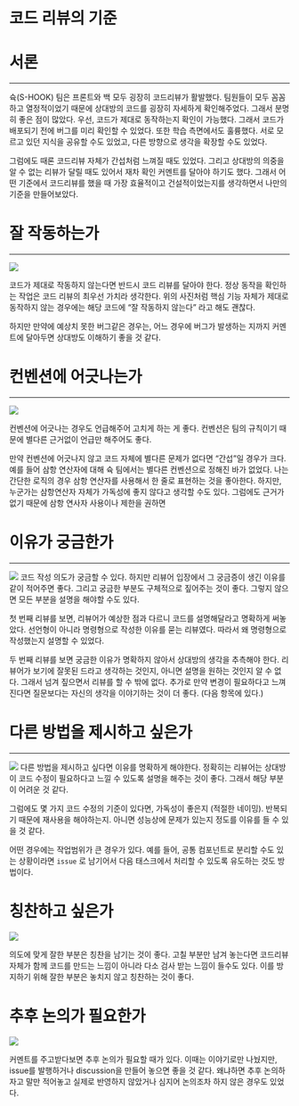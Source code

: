 # 코드 리뷰의 기준

# 서론

---

슉(S-HOOK) 팀은 프론트와 백 모두 굉장히 코드리뷰가 활발했다. 팀원들이 모두 꼼꼼하고 열정적이었기 때문에 상대방의 코드를 굉장히 자세하게 확인해주었다. 그래서 분명히 좋은 점이 많았다. 우선, 코드가 제대로 동작하는지 확인이 가능했다. 그래서 코드가 배포되기 전에 버그를 미리 확인할 수 있었다. 또한 학습 측면에서도 훌륭했다. 서로 모르고 있던 지식을 공유할 수도 있었고, 다른 방향으로 생각을 확장할 수도 있었다.

그럼에도 때론 코드리뷰 자체가 간섭처럼 느껴질 때도 있었다. 그리고 상대방의 의중을 알 수 없는 리뷰가 달릴 때도 있어서 재차 확인 커멘트를 달아야 하기도 했다. 그래서 어떤 기준에서 코드리뷰를 했을 때 가장 효율적이고 건설적이었는지를 생각하면서 나만의 기준을 만들어보았다.

# 잘 작동하는가

---

![](images/Pasted%20image%2020240118144643.png)

코드가 제대로 작동하지 않는다면 반드시 코드 리뷰를 달아야 한다. 정상 동작을 확인하는 작업은 코드 리뷰의 최우선 가치라 생각한다. 위의 사진처럼 핵심 기능 자체가 제대로 동작하지 않는 경우에는 해당 코드에 “잘 작동하지 않는다” 라고 해도 괜찮다.

하지만 만약에 예상치 못한 버그같은 경우는, 어느 경우에 버그가 발생하는 지까지 커멘트에 달아두면 상대방도 이해하기 좋을 것 같다.

# 컨벤션에 어긋나는가

---

![](images/Pasted%20image%2020240118144701.png)

컨벤션에 어긋나는 경우도 언급해주어 고치게 하는 게 좋다. 컨벤션은 팀의 규칙이기 때문에 별다른 근거없이 언급만 해주어도 좋다.

만약 컨벤션에 어긋나지 않고 코드 자체에 별다른 문제가 없다면 “간섭”일 경우가 크다. 예를 들어 삼항 연산자에 대해 슉 팀에서는 별다른 컨벤션으로 정해진 바가 없었다. 나는 간단한 로직의 경우 삼항 연산자를 사용해서 한 줄로 표현하는 것을 좋아한다. 하지만, 누군가는 삼항연산자 자체가 가독성에 좋지 않다고 생각할 수도 있다. 그럼에도 근거가 없기 때문에 삼항 연사자 사용이나 제한을 권하면

# 이유가 궁금한가

---
![](images/Pasted%20image%2020240118144731.png)
코드 작성 의도가 궁금할 수 있다. 하지만 리뷰어 입장에서 그 궁금증이 생긴 이유를 같이 적어주면 좋다. 그리고 궁금한 부분도 구체적으로 짚어주는 것이 좋다. 그렇지 않으면 모든 부분을 설명을 해야할 수도 있다.

첫 번째 리뷰를 보면, 리뷰어가 예상한 점과 다르니 코드를 설명해달라고 명확하게 써놓았다. 선언형이 아니라 명령형으로 작성한 이유를 묻는 리뷰였다. 따라서 왜 명령형으로 작성했는지 설명할 수 있었다.

두 번째 리뷰를 보면 궁금한 이유가 명확하지 않아서 상대방의 생각을 추측해야 한다. 리뷰어가 보기에 잘못된 드라고 생각하는 것인지, 아니면 설명을 원하는 것인지 알 수 없다. 그래서 넘겨 짚으면서 리뷰를 할 수 밖에 없다. 추가로 만약 변경이 필요하다고 느껴진다면 질문보다는 자신의 생각을 이야기하는 것이 더 좋다. (다음 항목에 있다.)

# 다른 방법을 제시하고 싶은가

---
![](images/Pasted%20image%2020240118144802.png)
다른 방법을 제시하고 싶다면 이유를 명확하게 해야한다. 정확히는 리뷰어는 상대방이 코드 수정이 필요하다고 느낄 수 있도록 설명을 해주는 것이 좋다. 그래서 해당 부분이 어려운 것 같다.

그럼에도 몇 가지 코드 수정의 기준이 있다면, 가독성이 좋은지 (적절한 네이밍). 반복되기 때문에 재사용을 해야하는지. 아니면 성능상에 문제가 있는지 정도를 이유를 들 수 있을 것 같다.

어떤 경우에는 작업범위가 큰 경우가 있다. 예를 들어, 공통 컴포넌트로 분리할 수도 있는 상황이라면 `issue` 로 남기어서 다음 태스크에서 처리할 수 있도록 유도하는 것도 방법이다.

# 칭찬하고 싶은가

![](images/Pasted%20image%2020240118144902.png)

의도에 맞게 잘한 부분은 칭찬을 남기는 것이 좋다. 고칠 부분만 남겨 놓는다면 코드리뷰 자체가 함께 코드를 만드는 느낌이 아니라 다소 검사 받는 느낌이 들수도 있다. 이를 방지하기 위해 잘한 부분은 놓치지 않고 칭찬하는 것이 좋다.

# 추후 논의가 필요한가
![](images/Pasted%20image%2020240118144915.png)

커멘트를 주고받다보면 추후 논의가 필요할 때가 있다. 이때는 이야기로만 나눴지만, issue를 발행하거나 discussion을 만들어 놓으면 좋을 것 같다. 왜냐하면 추후 논의하자고 말만 적어놓고 실제로 반영하지 않았거나 심지어 논의조차 하지 않은 경우도 있었다.